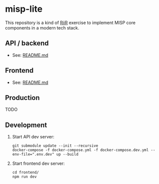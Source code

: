# misp-lite
This repository is a kind of [RiiR](https://transitiontech.ca/random/RIIR) exercise to implement MISP core components in a modern tech stack.

## API / backend
* See: [README.md](api/README.md)

## Frontend
* See: [README.md](frontend/README.md)

## Production
TODO

## Development

1. Start API dev server:
    ```console
    git submodule update --init --recursive
    docker-compose -f docker-compose.yml -f docker-compose.dev.yml --env-file=".env.dev" up --build
    ```

2. Start frontend dev server:
    ```console
    cd frontend/ 
    npm run dev
    ```
